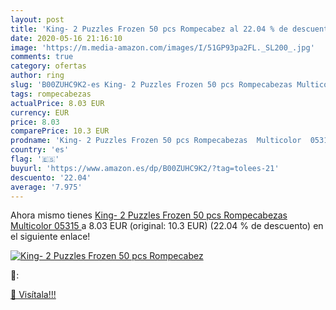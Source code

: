 ```yaml
---
layout: post
title: 'King- 2 Puzzles Frozen 50 pcs Rompecabez al 22.04 % de descuento'
date: 2020-05-16 21:16:10
image: 'https://m.media-amazon.com/images/I/51GP93pa2FL._SL200_.jpg'
comments: true
category: ofertas
author: ring
slug: 'B00ZUHC9K2-es King- 2 Puzzles Frozen 50 pcs Rompecabezas Multicolor 05315'
tags: rompecabezas
actualPrice: 8.03 EUR
currency: EUR
price: 8.03
comparePrice: 10.3 EUR
prodname: 'King- 2 Puzzles Frozen 50 pcs Rompecabezas  Multicolor  05315 '
country: 'es'
flag: '🇪🇸'
buyurl: 'https://www.amazon.es/dp/B00ZUHC9K2/?tag=tolees-21'
descuento: '22.04'
average: '7.975'
---
```


Ahora mismo tienes [King- 2 Puzzles Frozen 50 pcs Rompecabezas  Multicolor  05315 ](https://www.amazon.es/dp/B00ZUHC9K2/?tag=tolees-21) a 8.03 EUR (original: 10.3 EUR) (22.04 %  de descuento) en el siguiente enlace!

[![King- 2 Puzzles Frozen 50 pcs Rompecabez](https://m.media-amazon.com/images/I/51GP93pa2FL._SL200_.jpg)](https://www.amazon.es/dp/B00ZUHC9K2/?tag=tolees-21)

🔎:


[🛒 Visítala!!!](https://www.amazon.es/dp/B00ZUHC9K2/?tag=tolees-21)
